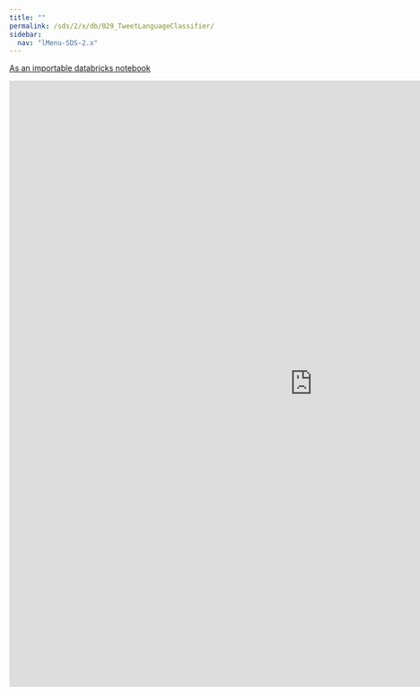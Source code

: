 ```yaml
---
title: ""
permalink: /sds/2/x/db/029_TweetLanguageClassifier/
sidebar:
  nav: "lMenu-SDS-2.x"
---
```


[As an importable databricks notebook](https://lamastex.github.io/scalable-data-science/sds/2/x/db/029_TweetLanguageClassifier.html)

<iframe src="https://lamastex.github.io/scalable-data-science/sds/2/x/db/029_TweetLanguageClassifier" width="1080" height="1080" frameborder="0"></iframe>
